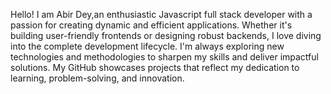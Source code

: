 Hello! I am  Abir Dey,an enthusiastic  Javascript full stack developer with a passion for creating dynamic and efficient applications. Whether it's building user-friendly frontends or designing robust backends, I love diving into the complete development lifecycle. I'm always exploring new technologies and methodologies to sharpen my skills and deliver impactful solutions. My GitHub showcases projects that reflect my dedication to learning, problem-solving, and innovation.


